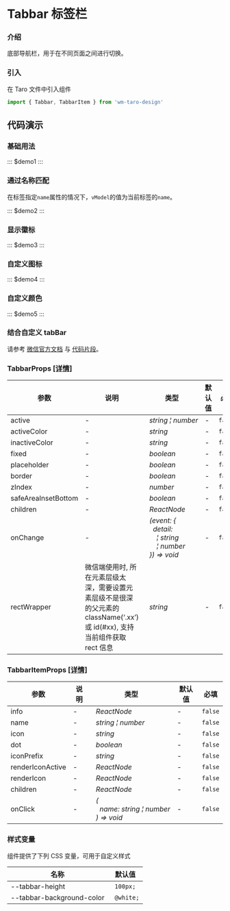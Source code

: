 # Tabbar 标签栏

### 介绍

底部导航栏，用于在不同页面之间进行切换。

### 引入

在 Taro 文件中引入组件

```js
import { Tabbar, TabbarItem } from 'wm-taro-design'
```

## 代码演示

### 基础用法

::: $demo1 :::

### 通过名称匹配

在标签指定`name`属性的情况下，`vModel`的值为当前标签的`name`。

::: $demo2 :::

### 显示徽标

::: $demo3 :::

### 自定义图标

::: $demo4 :::

### 自定义颜色

::: $demo5 :::

### 结合自定义 tabBar

请参考 [微信官方文档](https://developers.weixin.qq.com/miniprogram/dev/framework/ability/customTabbar.html) 与 [代码片段](https://developers.weixin.qq.com/s/vaXgTsmQ7hnm)。

### TabbarProps [[详情]](https://github.com/AntmJS/vantui/tree/main/packages/vantui/types/tabbar.d.ts)

| 参数                | 说明                                                                                                                      | 类型                                                                                                                                                                                                                                 | 默认值 | 必填    |
| ------------------- | ------------------------------------------------------------------------------------------------------------------------- | ------------------------------------------------------------------------------------------------------------------------------------------------------------------------------------------------------------------------------------ | ------ | ------- |
| active              | -                                                                                                                         | _&nbsp;&nbsp;string&nbsp;&brvbar;&nbsp;number<br/>_                                                                                                                                                                                  | -      | `false` |
| activeColor         | -                                                                                                                         | _&nbsp;&nbsp;string<br/>_                                                                                                                                                                                                            | -      | `false` |
| inactiveColor       | -                                                                                                                         | _&nbsp;&nbsp;string<br/>_                                                                                                                                                                                                            | -      | `false` |
| fixed               | -                                                                                                                         | _&nbsp;&nbsp;boolean<br/>_                                                                                                                                                                                                           | -      | `false` |
| placeholder         | -                                                                                                                         | _&nbsp;&nbsp;boolean<br/>_                                                                                                                                                                                                           | -      | `false` |
| border              | -                                                                                                                         | _&nbsp;&nbsp;boolean<br/>_                                                                                                                                                                                                           | -      | `false` |
| zIndex              | -                                                                                                                         | _&nbsp;&nbsp;number<br/>_                                                                                                                                                                                                            | -      | `false` |
| safeAreaInsetBottom | -                                                                                                                         | _&nbsp;&nbsp;boolean<br/>_                                                                                                                                                                                                           | -      | `false` |
| children            | -                                                                                                                         | _&nbsp;&nbsp;ReactNode<br/>_                                                                                                                                                                                                         | -      | `false` |
| onChange            | -                                                                                                                         | _&nbsp;&nbsp;(event:&nbsp;{<br/>&nbsp;&nbsp;&nbsp;&nbsp;detail:<br/>&nbsp;&nbsp;&nbsp;&nbsp;&nbsp;&nbsp;&brvbar;&nbsp;string<br/>&nbsp;&nbsp;&nbsp;&nbsp;&nbsp;&nbsp;&brvbar;&nbsp;number<br/>&nbsp;&nbsp;})&nbsp;=>&nbsp;void<br/>_ | -      | `false` |
| rectWrapper         | 微信端使用时, 所在元素层级太深，需要设置元素层级不是很深的父元素的 className(‘.xx’)或 id(#xx), 支持当前组件获取 rect 信息 | _&nbsp;&nbsp;string<br/>_                                                                                                                                                                                                            | -      | `false` |

### TabbarItemProps [[详情]](https://github.com/AntmJS/vantui/tree/main/packages/vantui/types/tabbar.d.ts)

| 参数             | 说明 | 类型                                                                                                                             | 默认值 | 必填    |
| ---------------- | ---- | -------------------------------------------------------------------------------------------------------------------------------- | ------ | ------- |
| info             | -    | _&nbsp;&nbsp;ReactNode<br/>_                                                                                                     | -      | `false` |
| name             | -    | _&nbsp;&nbsp;string&nbsp;&brvbar;&nbsp;number<br/>_                                                                              | -      | `false` |
| icon             | -    | _&nbsp;&nbsp;string<br/>_                                                                                                        | -      | `false` |
| dot              | -    | _&nbsp;&nbsp;boolean<br/>_                                                                                                       | -      | `false` |
| iconPrefix       | -    | _&nbsp;&nbsp;string<br/>_                                                                                                        | -      | `false` |
| renderIconActive | -    | _&nbsp;&nbsp;ReactNode<br/>_                                                                                                     | -      | `false` |
| renderIcon       | -    | _&nbsp;&nbsp;ReactNode<br/>_                                                                                                     | -      | `false` |
| children         | -    | _&nbsp;&nbsp;ReactNode<br/>_                                                                                                     | -      | `false` |
| onClick          | -    | _&nbsp;&nbsp;(<br/>&nbsp;&nbsp;&nbsp;&nbsp;name:&nbsp;string&nbsp;&brvbar;&nbsp;number<br/>&nbsp;&nbsp;)&nbsp;=>&nbsp;void<br/>_ | -      | `false` |

### 样式变量

组件提供了下列 CSS 变量，可用于自定义样式

| 名称                      | 默认值     |
| ------------------------- | ---------- |
| --tabbar-height           | ` 100px;`  |
| --tabbar-background-color | ` @white;` |

